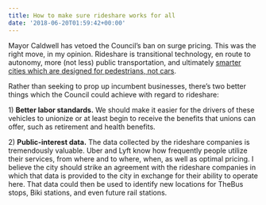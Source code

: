 ```yaml
---
title: How to make sure rideshare works for all
date: '2018-06-20T01:59:42+00:00'
---
```

Mayor Caldwell has vetoed the Council’s ban on surge pricing. This was the right move, in my opinion. Rideshare is transitional technology, en route to autonomy, more (not less) public transportation, and ultimately [smarter cities which are designed for pedestrians, not cars](/agenda).

Rather than seeking to prop up incumbent businesses, there’s two better things which the Council could achieve with regard to rideshare:

1\) **Better labor standards.** We should make it easier for the drivers of these vehicles to unionize or at least begin to receive the benefits that unions can offer, such as retirement and health benefits.

2\) **Public-interest data.** The data collected by the rideshare companies is tremendously valuable. Uber and Lyft know how frequently people utilize their services, from where and to where, when, as well as optimal pricing. I believe the city should strike an agreement with the rideshare companies in which that data is provided to the city in exchange for their ability to operate here. That data could then be used to identify new locations for TheBus stops, Biki stations, and even future rail stations.